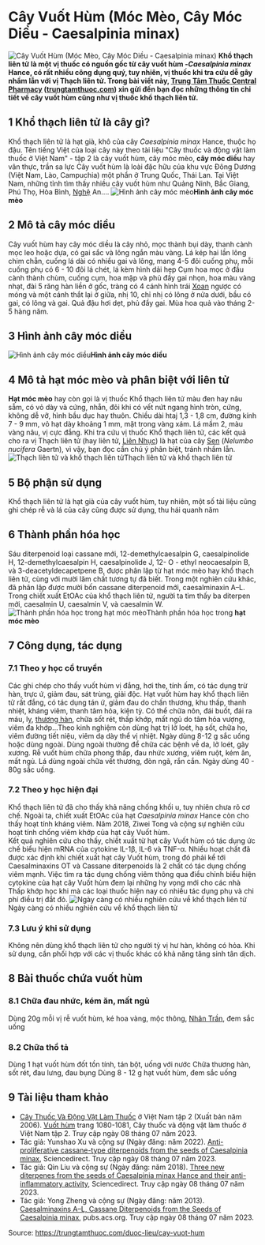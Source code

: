 # Cây Vuốt Hùm (Móc Mèo, Cây Móc Diều - Caesalpinia minax)

![Cây Vuốt Hùm \(Móc Mèo, Cây Móc Diều - Caesalpinia minax\)](https://trungtamthuoc.com/images/others/kho-thach-lien-tu-1-7616.jpg)
**Khổ thạch liên tử là một vị thuốc có nguồn gốc từ cây vuốt hùm -_Caesalpinia minax_ Hance, có rất nhiều công dụng quý, tuy nhiên, vị thuốc khi tra cứu dễ gây nhầm lẫn với vị Thạch liên tử. Trong bài viết này, [Trung Tâm Thuốc Central Pharmacy](https://trungtamthuoc.com/ "Trung Tâm Thuốc Central Pharmacy") ([trungtamthuoc.com](https://trungtamthuoc.com/ "trungtamthuoc.com")) xin gửi đến bạn đọc những thông tin chi tiết về cây vuốt hùm cũng như vị thuốc khổ thạch liên tử.**
##  1 Khổ thạch liên tử là cây gì?
Khổ thạch liên tử là hạt già, khô của cây  _Caesalpinia minax_ Hance, thuộc họ đậu.
Tên tiếng Việt của loại cây này theo tài liệu "Cây thuốc và động vật làm thuốc ở Việt Nam" - tập 2 là cây vuốt hùm, cây móc mèo, **cây móc diều** hay vân thực, trần sa lực
Cây vuốt hùm là loài đặc hữu của khu vực Đông Dương (Việt Nam, Lào, Campuchia) một phần ở Trung Quốc, Thái Lan.
Tại Việt Nam, những tỉnh tìm thấy nhiều cây vuốt hùm như Quảng Ninh, Bắc Giang, Phú Thọ, Hòa Bình, [Nghệ](https://trungtamthuoc.com/duoc-lieu/nghe-21 "Nghệ") An....
![Hình ảnh cây móc mèo](https://trungtamthuoc.com/images/item/kho-thach-lien-tu-2.jpg)**Hình ảnh cây móc mèo**
##  2 Mô tả cây móc diều
Cây vuốt hùm hay cây móc diều là cây nhỏ, mọc thành bụi dày, thanh cành mọc leo hoặc dựa, có gai sắc và lông ngắn màu vàng.
Lá kép hai lần lông chim chẵn, cuống lá dài có nhiều gai và lông, mang 4-5 đôi cuống phụ, mỗi cuống phụ có 6 - 10 đôi lá chét, lá kèm hình dải hẹp
Cụm hoa mọc ở đầu cành thành chùm, cuống cụm, hoa mập và phủ đầy gai nhọn, hoa màu vàng nhạt, đài 5 răng hàn liền ở gốc, tràng có 4 cánh hình trái [Xoan](https://trungtamthuoc.com/duoc-lieu/cay-xoan "Xoan") ngược có móng và một cánh thắt lại ở giữa, nhị 10, chỉ nhị có lông ở nửa dưới, bầu có gai, có lông và gai.
Quả đậu hơi dẹt, phủ đầy gai.
Mùa hoa quả vào tháng 2-5 hàng năm.
##  3 Hình ảnh cây móc diều
![Hình ảnh cây móc diều](https://trungtamthuoc.com/images/item/kho-thach-lien-tu-3.jpg)**Hình ảnh cây móc diều**
##  4 Mô tả hạt móc mèo và phân biệt với liên tử
**Hạt móc mèo** hay còn gọi là vị thuốc Khổ thạch liên tử màu đen hay nâu sẫm, có vỏ dày và cứng, nhẵn, đôi khi có vết nứt ngang hình tròn, cứng, không dễ vỡ, hình bầu dục hay thuôn. Chiều dài htaj 1,3 - 1,8 cm, đường kính 7 - 9 mm, vỏ hạt dày khoảng 1 mm, mặt trong vàng xám. Lá mầm 2, màu vàng nâu, vị cực đắng.
Khi tra cứu vị thuốc Khổ thạch liên tử, các kết quả cho ra vị Thạch liên tử (hay liên tử, [Liên Nhục](https://trungtamthuoc.com/duoc-lieu/lien-nhuc "Liên Nhục")) là hạt của cây [Sen](https://trungtamthuoc.com/duoc-lieu/sen-14 "Sen") (_Nelumbo nucifera_ Gaertn), vì vậy, bạn đọc cần chú ý phân biệt, tránh nhầm lẫn.
![Thạch liên tử và khổ thạch liên tử](https://trungtamthuoc.com/images/item/kho-thach-lien-tu-4.jpg)Thạch liên tử và khổ thạch liên tử
##  5 Bộ phận sử dụng
Khổ thạch liên tử là hạt già của cây vuốt hùm, tuy nhiên, một số tài liệu cũng ghi chép rễ và lá của cây cũng được sử dụng, thu hái quanh năm
##  6 Thành phần hóa học
Sáu diterpenoid loại cassane mới, 12-demethylcaesalpin G, caesalpinolide H, 12-demethylcaesalpin H, caesalpinolide J, 12- O - ethyl neocaesalpin B, và 3-deacetyldecapetpene B, được phân lập từ hạt móc mèo hay khổ thạch liên tử, cùng với mười lăm chất tương tự đã biết.
Trong một nghiên cứu khác, đã phân lập được mười bốn cassane diterpenoid mới, caesalminaxin A–L. 
Trong chiết xuất EtOAc của khổ thạch liên tử, người ta tìm thấy ba diterpen mới, caesalmin U, caesalmin V, và caesalmin W.
![Thành phần hóa học trong hạt móc mèo](https://trungtamthuoc.com/images/item/kho-thach-lien-tu-6.jpg)Thành phần hóa học trong **hạt móc mèo**
##  7 Công dụng, tác dụng
### 7.1 Theo y học cổ truyền
Các ghi chép cho thấy vuốt hùm vị đắng, hơi the, tính ấm, có tác dụng trừ hàn, trực ứ, giảm đau, sát trùng, giải độc.
Hạt vuốt hùm hay khổ thạch liên tử rất đắng, có tác dụng tán ứ, giảm đau do chấn thương, khu thấp, thanh nhiệt, kháng viêm, thanh tâm hỏa, kiện tỳ. Có thể chữa nôn, đái buốt, đái ra máu, lỵ, [thương hàn](https://trungtamthuoc.com/bai-viet/benh-thuong-han "thương hàn"), chữa sốt rét, thấp khớp, mất ngủ do tâm hỏa vượng, viêm đa khớp...Theo kinh nghiệm còn dùng hạt trị lở loét, hạ sốt, chữa ho, viêm đường tiết niệu, viêm dạ dày thể vị nhiệt. Ngày dùng 8-12 g sắc uống hoặc dùng ngoài. Dùng ngoài thường để chữa các bệnh về da, lở loét, gãy xương.
Rễ vuốt hùm chữa phong thấp, đau nhức xương, viêm ruột, kém ăn, mất ngủ. Lá dùng ngoài chữa vết thương, đòn ngã, rắn cắn. Ngày dùng 40 - 80g sắc uống.
### 7.2 Theo y học hiện đại
Khổ thạch liên tử đã cho thấy khả năng chống khối u, tuy nhiên chưa rõ cơ chế.
Ngoài ta, chiết xuất EtOAc của hạt _Caesalpinia minax_ Hance còn cho thấy hoạt tính kháng viêm.
Năm 2018, Ziwei Tong và cộng sự nghiên cứu hoạt tính chống viêm khớp của hạt cây Vuốt hùm.  
Kết quả nghiên cứu cho thấy, chiết xuất từ hạt cây Vuốt hùm có tác dụng ức chế biểu hiện mRNA của cytokine IL-1β, IL-6 và TNF-α. Nhiều hoạt chất đã được xác định khi chiết xuất hạt cây Vuốt hùm, trong đó phải kể tới Caesalminaxins OT và Cassane diterpenoids là 2 chất có tác dụng chống viêm mạnh. Việc tìm ra tác dụng chống viêm thông qua điều chỉnh biểu hiện cytokine của hạt cây Vuốt hùm đem lại những hy vọng mới cho các nhà Thấp khớp học khi mà các loại thuốc hiện nay có nhiều tác dụng phụ và chi phí điều trị đắt đỏ.
![Ngày càng có nhiều nghiên cứu về khổ thạch liên tử](https://trungtamthuoc.com/images/item/kho-thach-lien-tu-5.jpg)Ngày càng có nhiều nghiên cứu về khổ thạch liên tử
### 7.3 Lưu ý khi sử dụng
Không nên dùng khổ thạch liên tử cho người tỳ vị hư hàn, không có hỏa.
Khi sử dụng, cần phối hợp với các vị thuốc khác có khả năng tăng sinh tân dịch.
##  8 Bài thuốc chứa vuốt hùm
### 8.1 Chữa đau nhức, kém ăn, mất ngủ
Dùng 20g mỗi vị rễ vuốt hùm, ké hoa vàng, mộc thông, [Nhân Trần](https://trungtamthuoc.com/duoc-lieu/nhan-tran-71 "Nhân Trần"), đem sắc uống
### 8.2 Chữa thổ tả
Dùng 1 hạt vuốt hùm đốt tồn tính, tán bột, uống với nước
Chữa thương hàn, sốt rét, đau lưng, đau bụng
Dùng 8 - 12 g hạt vuốt hùm, đem sắc uống
##  9 Tài liệu tham khảo
  * [Cây Thuốc Và Động Vật Làm Thuốc](https://trungtamthuoc.com/bai-viet/doc-online-va-tai-mien-phi-pdf-sach-cay-thuoc-va-dong-vat-lam-thuoc-o-viet-nam "Cây Thuốc Và Động Vật Làm Thuốc") ở Việt Nam tập 2 (Xuất bản năm 2006). [Vuốt hùm](https://trungtamthuoc.com/upload/pdf/cay-thuoc-va-dong-vat-lam-thuoc-tap-2-trungtamthuoc.com.pdf#page=1078) trang 1080-1081, Cây thuốc và động vật làm thuốc ở Việt Nam tập 2. Truy cập ngày 08 tháng 07 năm 2023.
  * Tác giả: Yunshao Xu và cộng sự (Ngày đăng: năm 2022). [Anti-proliferative cassane-type diterpenoids from the seeds of Caesalpinia minax](https://www.sciencedirect.com/org/science/article/abs/pii/S1478641922037147), Sciencedirect. Truy cập ngày 08 tháng 07 năm 2023.
  * Tác giả: Qin Liu và cộng sự (Ngày đăng: năm 2018). [Three new diterpenes from the seeds of Caesalpinia minax Hance and their anti-inflammatory activity](https://www.sciencedirect.com/science/article/abs/pii/S1874390018301769), Sciencedirect. Truy cập ngày 08 tháng 07 năm 2023.
  * Tác giả: Yong Zheng và cộng sự (Ngày đăng: năm 2013). [Caesalminaxins A–L, Cassane Diterpenoids from the Seeds of Caesalpinia minax](https://pubs.acs.org/doi/abs/10.1021/np400545v), pubs.acs.org. Truy cập ngày 08 tháng 07 năm 2023.




Source: https://trungtamthuoc.com/duoc-lieu/cay-vuot-hum
